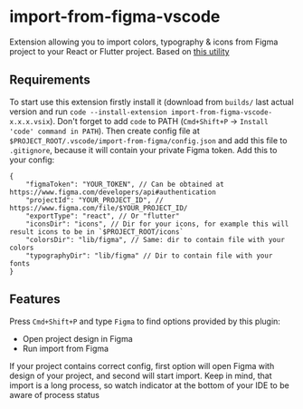 # import-from-figma-vscode

Extension allowing you to import colors, typography & icons from Figma project to your React or Flutter project.
Based on [this utility](https://github.com/ikabirov/import-from-figma)

## Requirements

To start use this extension firstly install it (download from `builds/` last actual version and run `code --install-extension import-from-figma-vscode-x.x.x.vsix`). Don't forget to add `code` to PATH (`Cmd+Shift+P` -> `Install 'code' command in PATH`).
Then create config file at `$PROJECT_ROOT/.vscode/import-from-figma/config.json` and add this file to `.gitignore`, because it will contain your private Figma token. Add this to your config:
```
{
    "figmaToken": "YOUR_TOKEN", // Can be obtained at https://www.figma.com/developers/api#authentication
    "projectId": "YOUR_PROJECT_ID", // https://www.figma.com/file/$YOUR_PROJECT_ID/
    "exportType": "react", // Or "flutter"
    "iconsDir": "icons", // Dir for your icons, for example this will result icons to be in `$PROJECT_ROOT/icons`
    "colorsDir": "lib/figma", // Same: dir to contain file with your colors
    "typographyDir": "lib/figma" // Dir to contain file with your fonts
}
```

## Features

Press `Cmd+Shift+P` and type `Figma` to find options provided by this plugin:
- Open project design in Figma
- Run import from Figma

If your project contains correct config, first option will open Figma with design of your project, and second will start import. Keep in mind, that import is a long process, so watch indicator at the bottom of your IDE to be aware of process status
